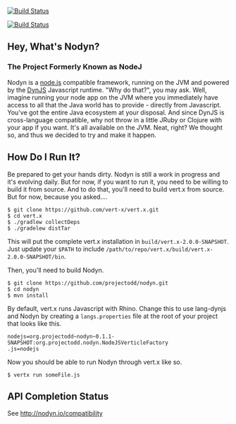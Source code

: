 [![Build Status](https://secure.travis-ci.org/projectodd/nodej.png)](http://travis-ci.org/projectodd/nodej)

[![Build Status](https://buildhive.cloudbees.com/job/projectodd/job/nodej/badge/icon)](https://buildhive.cloudbees.com/job/projectodd/job/nodej/)

## Hey, What's Nodyn?
### The Project Formerly Known as NodeJ

Nodyn is a [node.js](http://nodejs.org) compatible framework, running on the
JVM and powered by the [DynJS](https://github.com/dynjs/dynjs) Javascript
runtime. "Why do that?", you may ask. Well, imagine running your node app on
the JVM where you immediately have access to all that the Java world has to
provide - directly from Javascript. You've got the entire Java ecosystem at
your disposal. And since DynJS is cross-language compatible, why not throw in a
little JRuby or Clojure with your app if you want. It's all available on the
JVM. Neat, right? We thought so, and thus we decided to try and make it happen.

## How Do I Run It?

Be prepared to get your hands dirty. Nodyn is still a work in progress and it's
evolving daily. But for now, if you want to run it, you need to be willing to
build it from source. And to do that, you'll need to build vert.x from source.
But for now, because you asked....

    $ git clone https://github.com/vert-x/vert.x.git
    $ cd vert.x
    $ ./gradlew collectDeps
    $ ./gradelew distTar

This will put the complete vert.x installation in
`build/vert.x-2.0.0-SNAPSHOT`. Just update your `$PATH` to include
`/path/to/repo/vert.x/build/vert.x-2.0.0-SNAPSHOT/bin`. 

Then, you'll need to build Nodyn. 

    $ git clone https://github.com/projectodd/nodyn.git
    $ cd nodyn
    $ mvn install

By default, vert.x runs Javascript with Rhino. Change this to use lang-dynjs
and Nodyn by creating a `langs.properties` file at the root of your project
that looks like this.

    nodejs=org.projectodd~nodyn~0.1.1-SNAPSHOT:org.projectodd.nodyn.NodeJSVerticleFactory
    .js=nodejs

Now you should be able to run Nodyn through vert.x like so.

    $ vertx run someFile.js

## API Completion Status

See http://nodyn.io/compatibility

